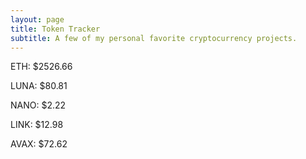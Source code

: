 ```yaml
---
layout: page
title: Token Tracker
subtitle: A few of my personal favorite cryptocurrency projects.
---
```


<!--BEGINCRYPTOINPUT-->
ETH: $2526.66

LUNA: $80.81

NANO: $2.22

LINK: $12.98

AVAX: $72.62

<!--ENDCRYPTOINPUT-->
